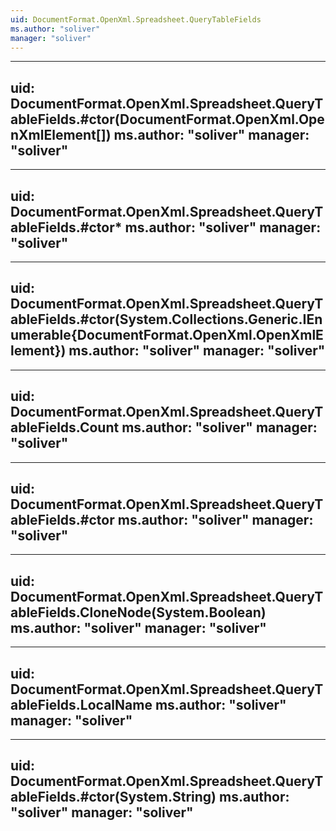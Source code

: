 ```yaml
---
uid: DocumentFormat.OpenXml.Spreadsheet.QueryTableFields
ms.author: "soliver"
manager: "soliver"
---
```


---
uid: DocumentFormat.OpenXml.Spreadsheet.QueryTableFields.#ctor(DocumentFormat.OpenXml.OpenXmlElement[])
ms.author: "soliver"
manager: "soliver"
---

---
uid: DocumentFormat.OpenXml.Spreadsheet.QueryTableFields.#ctor*
ms.author: "soliver"
manager: "soliver"
---

---
uid: DocumentFormat.OpenXml.Spreadsheet.QueryTableFields.#ctor(System.Collections.Generic.IEnumerable{DocumentFormat.OpenXml.OpenXmlElement})
ms.author: "soliver"
manager: "soliver"
---

---
uid: DocumentFormat.OpenXml.Spreadsheet.QueryTableFields.Count
ms.author: "soliver"
manager: "soliver"
---

---
uid: DocumentFormat.OpenXml.Spreadsheet.QueryTableFields.#ctor
ms.author: "soliver"
manager: "soliver"
---

---
uid: DocumentFormat.OpenXml.Spreadsheet.QueryTableFields.CloneNode(System.Boolean)
ms.author: "soliver"
manager: "soliver"
---

---
uid: DocumentFormat.OpenXml.Spreadsheet.QueryTableFields.LocalName
ms.author: "soliver"
manager: "soliver"
---

---
uid: DocumentFormat.OpenXml.Spreadsheet.QueryTableFields.#ctor(System.String)
ms.author: "soliver"
manager: "soliver"
---
